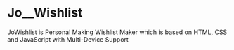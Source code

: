 # Jo__Wishlist
 JoWishlist is Personal Making Wishlist Maker which is based on HTML, CSS and JavaScript with Multi-Device Support
